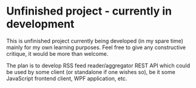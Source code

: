 ﻿# Unfinished project - currently in development

This is unfinished project currently being developed (in my spare time) mainly for my own learning purposes. 
Feel free to give any constructive critique, it would be more than welcome.

The plan is to develop RSS feed reader/aggregator REST API which could be used by some client (or standalone if one wishes so), 
be it some JavaScript frontend client, WPF application, etc.
